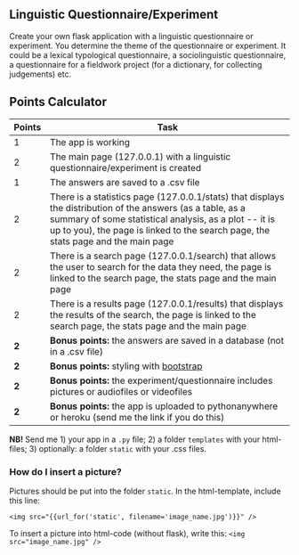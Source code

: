 ## Linguistic Questionnaire/Experiment

Create your own flask application with a linguistic questionnaire or experiment. You determine the theme of the questionnaire or experiment.
It could be a lexical typological questionnaire, a sociolinguistic questionnaire, a questionnaire for a fieldwork project (for a dictionary, for collecting judgements) etc.

## Points Calculator

|Points|Task|
|----|--------|
|1|The app is working|
|2|The main page (127.0.0.1) with a linguistic questionnaire/experiment is created|
|1|The answers are saved to a .csv file|
|2|There is a statistics page (127.0.0.1/stats) that displays the distribution of the answers (as a table, as a summary of some statistical analysis, as a plot -- it is up to you), the page is linked to the search page, the stats page and the main page|
|2|There is a search page (127.0.0.1/search) that allows the user to search for the data they need, the page is linked to the search page, the stats page and the main page|
|2|There is a results page (127.0.0.1/results) that displays the results of the search, the page is linked to the search page, the stats page and the main page|
|**2**|**Bonus points:** the answers are saved in a database (not in a .csv file)|
|**2**|**Bonus points:** styling with [bootstrap](https://www.w3schools.com/booTsTrap/default.asp)|
|**2**|**Bonus points:** the experiment/questionnaire includes pictures or audiofiles or videofiles|
|**2**|**Bonus points:** the app is uploaded to pythonanywhere or heroku (send me the link if you do this)|

**NB!** Send me 1) your app in a `.py` file; 2) a folder `templates` with your html-files; 3) optionally: a folder `static` with your .css files. 

### How do I insert a picture?

Pictures should be put into the folder `static`. In the html-template, include this line:

   `<img src="{{url_for('static', filename='image_name.jpg')}}" />`
   
To insert a picture into html-code (without flask), write this:
   `<img src="image_name.jpg" />`
